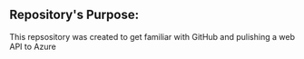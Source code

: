 ## Repository's Purpose:
This repsository was created to get familiar with GitHub and pulishing a web API to Azure
